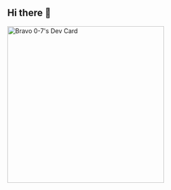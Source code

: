 ## Hi there 👋
<a href="https://app.daily.dev/n2sdev"><img src="https://api.daily.dev/devcards/v2/UD6Xj2I0qUCckuMHnBA6E.png?type=default&r=ehv" width="356" alt="Bravo 0-7's Dev Card"/></a>
